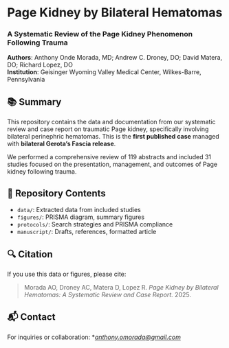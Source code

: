 # Page Kidney by Bilateral Hematomas  
### A Systematic Review of the Page Kidney Phenomenon Following Trauma

**Authors**: Anthony Onde Morada, MD; Andrew C. Droney, DO; David Matera, DO; Richard Lopez, DO  
**Institution**: Geisinger Wyoming Valley Medical Center, Wilkes-Barre, Pennsylvania

## 📚 Summary
This repository contains the data and documentation from our systematic review and case report on traumatic Page kidney, specifically involving bilateral perinephric hematomas. This is the **first published case** managed with **bilateral Gerota’s Fascia release**.

We performed a comprehensive review of 119 abstracts and included 31 studies focused on the presentation, management, and outcomes of Page kidney following trauma.

## 📂 Repository Contents
- `data/`: Extracted data from included studies
- `figures/`: PRISMA diagram, summary figures
- `protocols/`: Search strategies and PRISMA compliance
- `manuscript/`: Drafts, references, formatted article

## 🔍 Citation
If you use this data or figures, please cite:  
> Morada AO, Droney AC, Matera D, Lopez R. *Page Kidney by Bilateral Hematomas: A Systematic Review and Case Report.* 2025.

## 📬 Contact
For inquiries or collaboration: **anthony.omorada@gmail.com*
